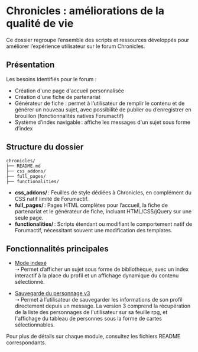 # Chronicles : améliorations de la qualité de vie

Ce dossier regroupe l’ensemble des scripts et ressources développés pour améliorer l’expérience utilisateur sur le forum Chronicles.

## Présentation

Les besoins identifiés pour le forum :

- Création d'une page d'accueil personnalisée
- Création d'une fiche de partenariat
- Générateur de fiche : permet à l’utilisateur de remplir le contenu et de générer un nouveau sujet, avec possibilité de publier ou d’enregistrer en brouillon (fonctionnalités natives Forumactif)
- Système d’index navigable : affiche les messages d'un sujet sous forme d’index

## Structure du dossier

```
chronicles/
├── README.md
├── css_addons/
├── full_pages/
├── functionalities/
```

- **css_addons/** : Feuilles de style dédiées à Chronicles, en complément du CSS natif limité de Forumactif.
- **full_pages/** : Pages HTML complètes pour l’accueil, la fiche de partenariat et le générateur de fiche, incluant HTML/CSS/jQuery sur une seule page.
- **functionalities/** : Scripts étendant ou modifiant le comportement natif de Forumactif, nécessitant souvent une modification des templates.

## Fonctionnalités principales

- [Mode indexé](./functionalities/index_mode/README.md)  
  ➝ Permet d’afficher un sujet sous forme de bibliothèque, avec un index interactif à la place du profil et un affichage dynamique du contenu sélectionné.

- [Sauvegarde du personnage v3](./functionalities/save_character/README.md)  
  ➝ Permet à l’utilisateur de sauvegarder les informations de son profil directement depuis un message. La version 3 comprend la récupération de la liste des personnages de l'utilisateur sur sa feuille rpg, et l'affichage du tableau de personnes sous la forme de cartes sélectionnables.

Pour plus de détails sur chaque module, consultez les fichiers README correspondants.

